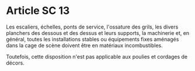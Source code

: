 # Article SC 13

Les escaliers, échelles, ponts de service, l'ossature des grils, les divers planchers des dessous et des dessus et leurs supports, la machinerie et, en général, toutes les installations stables ou équipements fixes aménagés dans la cage de scène doivent être en matériaux incombustibles.

Toutefois, cette disposition n'est pas applicable aux poulies et cordages de décors.
